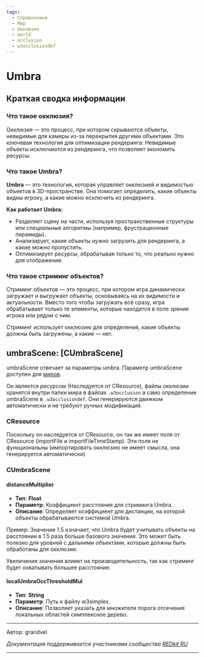 ```yaml
---
tags:
  - Справочники
  - Мир
  - Окклюзия
  - world
  - occlusion
  - w3occlusiondef
---
```



# Umbra

## Краткая сводка информации

### Что такое окклюзия?

Окклюзия — это процесс, при котором скрываются объекты, невидимые для камеры из-за перекрытия другими объектами. 
Это ключевая технология для оптимизации рендеринга: 
Невидимые объекты исключаются из рендеринга, что позволяет экономить ресурсы.

### Что такое Umbra?
**Umbra** — это технология, которая управляет окклюзией и видимостью объектов в 3D-пространстве.
Она помогает определить, какие объекты видны игроку, а какие можно исключить из рендеринга.

**Как работает Umbra:**

- Разделяет сцену на части, 
используя пространственные структуры или специальные алгоритмы (например, фрустрационные пирамиды).
- Анализирует, какие объекты нужно загрузить для рендеринга, а какие можно пропустить.
- Оптимизирует ресурсы, обрабатывая только то, что реально нужно для отображения.

### Что такое стриминг объектов?
Стриминг объектов — это процесс, при котором игра динамически загружает и выгружает объекты, 
основываясь на их видимости и актуальности. 
Вместо того чтобы загружать всё сразу, игра обрабатывает только те элементы, 
которые находятся в поле зрения игрока или рядом с ним.

Стриминг использует окклюзию для определения, какие объекты должны быть загружены, а какие — нет.

## umbraScene: [CUmbraScene]

umbraScene отвечает за параметры umbra. Параметр umbraScene доступен для 
[миров](../../base/world/world.md).

Он является ресурсом (Наследуется от CResource), файлы окклюзии хранятся внутри папки мира в файлах `.w3occlusion`
а само определение umbraScene в `.w3occlusiondef`.
Они генерируются движком автоматически и не требуют ручных модификаций.

### CResource
Поскольку он наследуется от CResource, он так же имеет поля от CResource (importFile и importFileTimeStamp). 
Эти поля не функциональны (импортировать окклюзию не имеет смысла, она генерируется автоматически)

### CUmbraScene
#### distanceMultiplier
- **Тип**: **Float**
- **Параметр**: Коэффициент расстояния для стриминга Umbra.
- **Описание**: Определяет коэффициент для дистанции, на которой объекты
обрабатываются системой Umbra.

Пример: Значение 1.5 означает, что Umbra будет учитывать объекты на
расстоянии в 1.5 раза больше базового значения. Это может быть полезно
для уровней с дальними объектами, которые должны быть обработаны
для окклюзии.

Увеличение значения влияет на производительность, так
как стриминг будет охватывать большее расстояние. 

#### localUmbraOccThresholdMul
- **Тип**: **String**
- **Параметр**: Путь к файлу w3simplex.
- **Описание**: Позволяет указать для множителя порога отсечения локальных областей симплексное дерево.

***
Автор: grandvel

*Документация поддерживается участниками сообщества [REDkit RU](https://discord.gg/kRTEy8KcNa)*
***